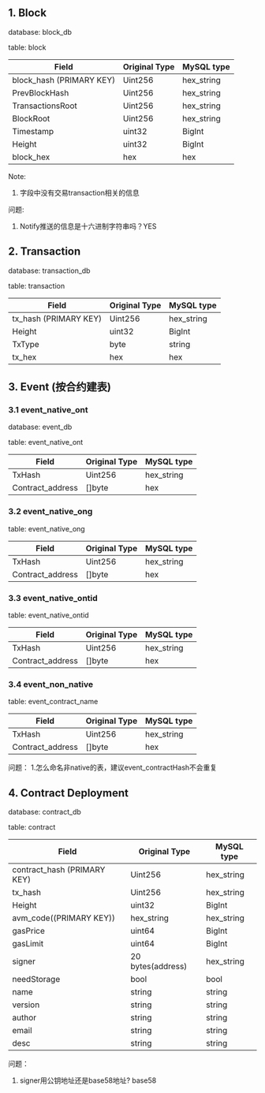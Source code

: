 ## 1. Block
database: block_db

table: block

| Field | Original Type  | MySQL type|
| ----------- | ----------- |-----|
|block_hash (PRIMARY KEY) | Uint256| hex_string|
|   PrevBlockHash   |   Uint256     | hex_string|
|   TransactionsRoot   |  Uint256      | hex_string|
|  BlockRoot    |    Uint256    | hex_string|
|  Timestamp    |   uint32     | BigInt|
|   Height   |   uint32     | BigInt|
|block_hex|hex|hex|

Note: 
1. 字段中没有交易transaction相关的信息

问题:
1. Notify推送的信息是十六进制字符串吗？YES

## 2. Transaction
database: transaction_db

table: transaction

| Field | Original Type  | MySQL type|
| ----------- | ----------- |-----|
|tx_hash (PRIMARY KEY) | Uint256| hex_string|
|   Height   |   uint32     | BigInt|
|TxType| byte| string|
|tx_hex|hex|hex|


## 3. Event (按合约建表)
### 3.1 event_native_ont
database: event_db

table: event_native_ont

| Field | Original Type  | MySQL type|
| ----------- | ----------- |-----|
|  TxHash |  Uint256  |  hex_string | |
|  Contract_address    |  []byte    | hex    |


### 3.2 event_native_ong
table: event_native_ong

| Field | Original Type  | MySQL type|
| ----------- | ----------- |-----|
|  TxHash |  Uint256  |  hex_string | |
|  Contract_address    |  []byte    | hex    |

### 3.3 event_native_ontid
table: event_native_ontid

| Field | Original Type  | MySQL type|
| ----------- | ----------- |-----|
|  TxHash |  Uint256  |  hex_string | |
|  Contract_address    |  []byte    | hex    |

### 3.4 event_non_native

table: event_contract_name

| Field | Original Type  | MySQL type|
| ----------- | ----------- |-----|
|  TxHash |  Uint256  |  hex_string | |
|  Contract_address    |  []byte    | hex    |

问题：
1.怎么命名非native的表，建议event_contractHash不会重复

## 4. Contract Deployment
database: contract_db

table: contract

| Field | Original Type  | MySQL type|
| ----------- | ----------- |-----|
|contract_hash (PRIMARY KEY) | Uint256| hex_string|
|tx_hash | Uint256| hex_string|
|   Height   |   uint32     | BigInt|
|avm_code((PRIMARY KEY))| hex_string| hex_string|
|  gasPrice     |   uint64     | BigInt|
|   gasLimit    |   uint64     | BigInt|
|  signer     |    20 bytes(address)  | hex_string|
|   needStorage    |   bool   | bool|
|  name     |   string    | string    |
|  version     |   string     | string    |
|  author     |   string     | string    |
|   email    |   string     | string    |
|   desc    |   string     | string    |

问题：
1. signer用公钥地址还是base58地址? base58
